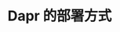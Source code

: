 ---
type: docs
title: "Dapr 的部署方式"
linkTitle: "部署方式"
weight: 100
description: "了解如何在不同环境中部署 Dapr。"
---